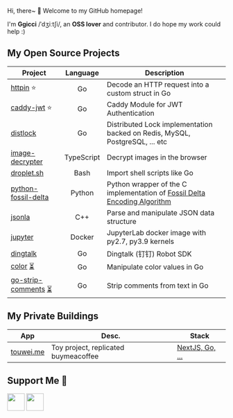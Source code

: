 Hi, there~ 👋 Welcome to my GitHub homepage!

I'm **Ggicci** /ˈdʒiːtʃi/, an **OSS lover** and contributor.
I do hope my work could help :)

## My Open Source Projects

| Project                                                                                                |  Language  | Description                                                                                                                                         |
| ------------------------------------------------------------------------------------------------------ | :--------: | --------------------------------------------------------------------------------------------------------------------------------------------------- |
| [httpin](https://github.com/ggicci/httpin) ⭐                                                          |     Go     | Decode an HTTP request into a custom struct in Go                                                                                                   |
| [caddy-jwt](https://github.com/ggicci/caddy-jwt) ⭐                                                    |     Go     | Caddy Module for JWT Authentication                                                                                                                 |
| [distlock](https://github.com/ggicci/distlock)                                                      |     Go     | Distributed Lock implementation backed on Redis, MySQL, PostgreSQL, ... etc                                                                         |
| [image-decrypter](https://github.com/ggicci/image-decrypter)                                           | TypeScript | Decrypt images in the browser                                                                                                                       |
| [droplet.sh](https://github.com/ggicci/droplet.sh)                                                     |    Bash    | Import shell scripts like Go                                                                                                                        |
| [python-fossil-delta](https://github.com/ggicci/python-fossil-delta)                                   |   Python   | Python wrapper of the C implementation of [Fossil Delta Encoding Algorithm](https://fossil-scm.org/home/doc/trunk/www/delta_encoder_algorithm.wiki) |
| [jsonla](https://github.com/ggicci/jsonla)                                                             |    C++     | Parse and manipulate JSON data structure                                                                                                            |
| [jupyter](https://github.com/ggicci/jupyter)                                                           |   Docker   | JupyterLab docker image with py2.7, py3.9 kernels                                                                                                   |
| [dingtalk](https://github.com/ggicci/dingtalk)                                                         |     Go     | Dingtalk (钉钉) Robot SDK                                                                                                                           |
| [color](https://github.com/ggicci/color) [⏳](https://github.com/ggicci "WIP")                         |     Go     | Manipulate color values in Go                                                                                                                       |
| [go-strip-comments](https://github.com/ggicci/go-strip-comments) [⏳](https://github.com/ggicci "WIP") |     Go     | Strip comments from text in Go                                                                                                                      |

## My Private Buildings

| App                            | Desc.                                | Stack                                                    |
| ------------------------------ | ------------------------------------ | -------------------------------------------------------- |
| [touwei.me](https://touwei.me) | Toy project, replicated buymeacoffee | [NextJS, Go, ...](https://stackshare.io/ggicci/touweime) |

## Support Me 💙

<a href="https://www.buymeacoffee.com/ggicci"><img src="https://img.buymeacoffee.com/button-api/?text=Buy me a coffee&emoji=&slug=ggicci&button_colour=FFDD00&font_colour=000000&font_family=Cookie&outline_colour=000000&coffee_colour=ffffff" height="40px"></a> <a href="https://touwei.me/ggicci"><img src="https://api.touwei.me/fs/tw-buttons/0c6f6b49-8414-4c06-b02a-9fb749190e52" height="40px"></a>
